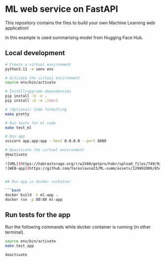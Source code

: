 # ML web service on FastAPI

This repository contains the files to build your own Machine Learning web application! 

In this example is used summarising model from Hugging Face Hub.  

## Local development

```bash
# Create a virtual environment
python3.11 -m venv env

# Activate the virtual environment
source env/bin/activate

# Install/upgrade dependencies
pip install -U -e .
pip install -U -e .[dev]

# (Optional) Code formatting
make pretty

# Run tests for ml code
make test_ml

# Run app
uvicorn app.app:app --host 0.0.0.0 --port 8080

# Deactivate the virtual environment
deactivate
``
![URL](https://habrastorage.org/r/w1560/getpro/habr/upload_files/749/9a8/866/7499a88664737bc9ee7c257114b9e460.png)
![WEB-app](https://github.com/Yaroslavna23/ML-summ/assets/129892006/854c5d56-7b66-499b-9ecc-16cff5b94486)


## Run app in docker container

```bash
docker build -t ml-app .
docker run -p 80:80 ml-app
```

## Run tests for the app 

Run the following commands while docker container is running (in other terminal).

```bash
source env/bin/activate
make test_app

deactivate
```
